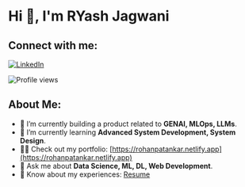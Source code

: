 # Hi 👋, I'm RYash Jagwani                                                                                                                   

## Connect with me:
[![LinkedIn](https://img.shields.io/badge/-LinkedIn-blue?style=flat&logo=linkedin&logoColor=white)](https://linkedin.com/in/rohanpatankar)

![Profile views](https://komarev.com/ghpvc/?username=rohanpatankar926&color=blue)

## About Me:
- 🔭 I’m currently building a product related to **GENAI, MLOps, LLMs**.
- 🌱 I’m currently learning **Advanced System Development, System Design**.
- 👨‍💻 Check out my portfolio: [https://rohanpatankar.netlify.app](https://rohanpatankar.netlify.app)
- 💬 Ask me about **Data Science, ML, DL, Web Development**.
- 📄 Know about my experiences: [Resume](#)
